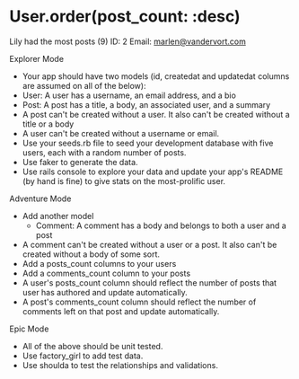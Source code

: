 
# User.order(post_count: :desc) 

Lily had the most posts (9)
ID: 2
Email: marlen@vandervort.com


Explorer Mode
- Your app should have two models (id, createdat and updatedat columns are assumed on all of the below):
- User: A user has a username, an email address, and a bio
- Post: A post has a title, a body, an associated user, and a summary
- A post can't be created without a user. It also can't be created without a title or a body
- A user can't be created without a username or email.
- Use your seeds.rb file to seed your development database with five users, each with a random number of posts.
- Use faker to generate the data.
- Use rails console to explore your data and update your app's README (by hand is fine) to give stats on the most-prolific user.

Adventure Mode
- Add another model
  - Comment: A comment has a body and belongs to both a user and a post
- A comment can't be created without a user or a post. It also can't be created without a body of some sort.
- Add a posts_count columns to your users
- Add a comments_count column to your posts
- A user's posts_count column should reflect the number of posts that user has authored and update automatically.
- A post's comments_count column should reflect the number of comments left on that post and update automatically.

Epic Mode
- All of the above should be unit tested.
- Use factory_girl to add test data.
- Use shoulda to test the relationships and validations.
